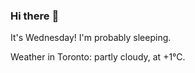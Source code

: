### Hi there :wave:

It's Wednesday! I'm probably sleeping.

Weather in Toronto: partly cloudy, at +1°C.
